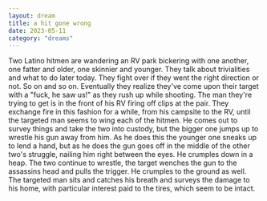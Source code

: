 ```yaml
---
layout: dream
title: a hit gone wrong
date: 2023-05-11
category: "dreams"
---
```


Two Latino hitmen are wandering an RV park bickering with one another, one fatter and older, one skinnier and younger. They talk about trivialities and what to do later today. They fight over if they went the right direction or not.  So on and so on.
Eventually they realize they've come upon their target with a "fuck, he saw us!" as they rush up while shooting.
The man they're trying to get is in the front of his RV firing off clips at the pair.
They exchange fire in this fashion for a while, from his campsite to the RV, until the targeted man seems to wing each of the hitmen.
He comes out to survey things and take the two into custody, but the bigger one jumps up to wrestle his gun away from him. As he does this the younger one sneaks up to lend a hand, but as he does the gun goes off in the middle of the other two's struggle, nailing him right between the eyes. He crumples down in a heap.
The two continue to wrestle, the target wenches the gun to the assassins head and pulls the trigger. He crumples to the ground as well. The targeted man sits and catches his breath and surveys the damage to his home, with particular interest paid to the tires, which seem to be intact.